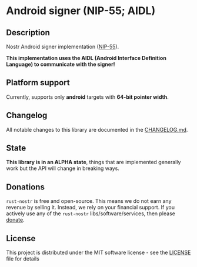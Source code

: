 # Android signer (NIP-55; AIDL)

## Description

Nostr Android signer implementation ([NIP-55](https://github.com/nostr-protocol/nips/blob/master/07.md)).

**This implementation uses the AIDL (Android Interface Definition Language) to communicate with the signer!**

## Platform support

Currently, supports only **android** targets with **64-bit pointer width**.

## Changelog

All notable changes to this library are documented in the [CHANGELOG.md](CHANGELOG.md).

## State

**This library is in an ALPHA state**, things that are implemented generally work but the API will change in breaking ways.

## Donations

`rust-nostr` is free and open-source. This means we do not earn any revenue by selling it. Instead, we rely on your financial support. If you actively use any of the `rust-nostr` libs/software/services, then please [donate](https://rust-nostr.org/donate).

## License

This project is distributed under the MIT software license - see the [LICENSE](../../LICENSE) file for details
